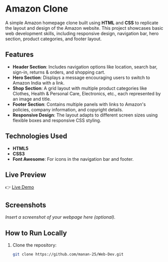 # Amazon Clone

A simple Amazon homepage clone built using **HTML** and **CSS** to replicate the layout and design of the Amazon website. This project showcases basic web development skills, including responsive design, navigation bar, hero section, product categories, and footer layout.

## Features
- **Header Section**: Includes navigation options like location, search bar, sign-in, returns & orders, and shopping cart.
- **Hero Section**: Displays a message encouraging users to switch to Amazon India with a link.
- **Shop Section**: A grid layout with multiple product categories like Clothes, Health & Personal Care, Electronics, etc., each represented by an image and title.
- **Footer Section**: Contains multiple panels with links to Amazon's policies, company information, and copyright details.
- **Responsive Design**: The layout adapts to different screen sizes using flexible boxes and responsive CSS styling.

## Technologies Used
- **HTML5**
- **CSS3**
- **Font Awesome**: For icons in the navigation bar and footer.

## Live Preview
👉 [Live Demo](https://Sharma-Manan.github.io/Web-Dev/amazon-clone/)

## Screenshots
*Insert a screenshot of your webpage here (optional).*

## How to Run Locally
1. Clone the repository:
   ```bash
   git clone https://github.com/manan-25/Web-Dev.git
